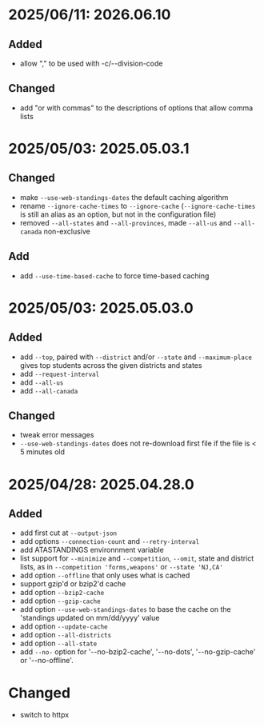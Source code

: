 # 2025/06/11: 2026.06.10
## Added
- allow "," to be used with -c/--division-code
## Changed
- add "or with commas" to the descriptions of options that allow comma lists
# 2025/05/03: 2025.05.03.1
## Changed
- make `--use-web-standings-dates` the default caching algorithm
- rename `--ignore-cache-times` to `--ignore-cache` (`--ignore-cache-times` is still an alias as an option, but not in the configuration file)
- removed `--all-states` and `--all-provinces`, made `--all-us` and `--all-canada` non-exclusive
## Add
- add `--use-time-based-cache` to force time-based caching

# 2025/05/03: 2025.05.03.0
## Added
- add `--top`, paired with `--district` and/or `--state` and `--maximum-place` gives top students across the given districts and states
- add `--request-interval`
- add `--all-us`
- add `--all-canada`
## Changed
- tweak error messages
- `--use-web-standings-dates` does not re-download first file if the file is < 5 minutes old

# 2025/04/28: 2025.04.28.0
## Added
- add first cut at `--output-json`
- add options `--connection-count` and `--retry-interval`
- add ATASTANDINGS environnment variable
- list support for `--minimize` and `--competition`, `--omit`, state and district lists, as in `--competition 'forms,weapons'` or `--state 'NJ,CA'`
- add option `--offline` that only uses what is cached
- support gzip'd or bzip2'd cache
- add option `--bzip2-cache`
- add option `--gzip-cache`
- add option `--use-web-standings-dates` to base the cache on the 'standings updated on mm/dd/yyyy' value
- add option `--update-cache`
- add option `--all-districts`
- add option `--all-state`
- add `--no-` option for '--no-bzip2-cache', '--no-dots', '--no-gzip-cache' or '--no-offline'.

# Changed
- switch to httpx
